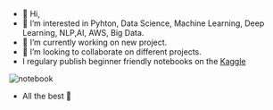 - 👋 Hi, 
- 👀 I’m interested in Pyhton, Data Science, Machine Learning, Deep Learning, NLP,AI, AWS, Big Data.
- 🌱 I’m currently working on new project.
- 💞️ I’m looking to collaborate on different projects.
- I regulary publish beginner friendly notebooks on the [Kaggle](https://www.kaggle.com/kaanboke) 

![notebook](https://road-to-kaggle-grandmaster.vercel.app/api/badges/kaanboke/notebook/light)

- All the best 🤘

<!---
kb1907/kb1907 is a ✨ special ✨ repository because its `README.md` (this file) appears on your GitHub profile.
You can click the Preview link to take a look at your changes.
--->
